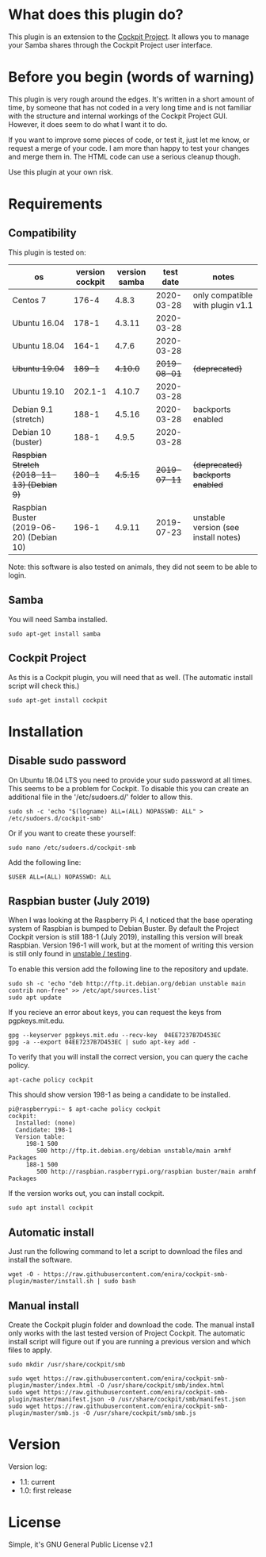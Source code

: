 # What does this plugin do?
This plugin is an extension to the [Cockpit Project](https://cockpit-project.org/). It allows you to manage your Samba shares through the Cockpit Project user interface.

# Before you begin (words of warning)
This plugin is very rough around the edges. It's written in a short amount of time, by someone that has not coded in a very long time and is not familiar with the structure and internal workings of the Cockpit Project GUI. However, it does seem to do what I want it to do. 

If you want to improve some pieces of code, or test it, just let me know, or request a merge of your code. I am more than happy to test your changes and merge them in. The HTML code can use a serious cleanup though.

Use this plugin at your own risk.

# Requirements

## Compatibility

This plugin is tested on:

| os                                       | version cockpit | version samba | test date  | notes                                |
|------------------------------------------|-----------------|---------------|------------|--------------------------------------|
| Centos 7                                 | 176-4           | 4.8.3         | 2020-03-28 | only compatible with plugin v1.1     |
| Ubuntu 16.04                             | 178-1           | 4.3.11        | 2020-03-28 |                                      |
| Ubuntu 18.04                             | 164-1           | 4.7.6         | 2020-03-28 |                                      |
| ~~Ubuntu 19.04~~                             | ~~189-1~~           | ~~4.10.0~~        | ~~2019-08-01~~ | ~~(deprecated)~~                         |
| Ubuntu 19.10                             | 202.1-1         | 4.10.7        | 2020-03-28 |                                      |
| Debian 9.1 (stretch)                     | 188-1           | 4.5.16        | 2020-03-28 | backports enabled                    |
| Debian 10 (buster)                       | 188-1           | 4.9.5         | 2020-03-28 |                                      |
| ~~Raspbian Stretch (2018-11-13) (Debian 9)~~ | ~~180-1~~           | ~~4.5.15~~        | ~~2019-07-11~~ | ~~(deprecated) backports enabled~~       |
| Raspbian Buster (2019-06-20) (Debian 10) | 196-1           | 4.9.11        | 2019-07-23 | unstable version (see install notes) |

Note: this software is also tested on animals, they did not seem to be able to login. 

## Samba
You will need Samba installed.

```
sudo apt-get install samba
```

## Cockpit Project
As this is a Cockpit plugin, you will need that as well. (The automatic install script will check this.)

```
sudo apt-get install cockpit
```

# Installation

## Disable sudo password
On Ubuntu 18.04 LTS you need to provide your sudo password at all times. This seems to be a problem for Cockpit. To disable this you can create an additional file in the '/etc/sudoers.d/' folder to allow this.
```
sudo sh -c 'echo "$(logname) ALL=(ALL) NOPASSWD: ALL" > /etc/sudoers.d/cockpit-smb'
```
Or if you want to create these yourself:
```
sudo nano /etc/sudoers.d/cockpit-smb
```
Add the following line:
```
$USER ALL=(ALL) NOPASSWD: ALL
```

## Raspbian buster (July 2019)
When I was looking at the Raspberry Pi 4, I noticed that the base operating system of Raspbian is bumped to Debian Buster. By default the Project Cockpit version is still 188-1 (July 2019), installing this version will break Raspbian. Version 196-1 will work, but at the moment of writing this version is still only found in [unstable / testing](https://packages.debian.org/search?keywords=cockpit).

To enable this version add the following line to the repository and update.
```
sudo sh -c 'echo "deb http://ftp.it.debian.org/debian unstable main contrib non-free" >> /etc/apt/sources.list'
sudo apt update
```
If you recieve an error about keys, you can request the keys from pgpkeys.mit.edu.
```
gpg --keyserver pgpkeys.mit.edu --recv-key  04EE7237B7D453EC
gpg -a --export 04EE7237B7D453EC | sudo apt-key add -
```
To verify that you will install the correct version, you can query the cache policy. 
```
apt-cache policy cockpit
```
This should show version 198-1 as being a candidate to be installed.
```
pi@raspberrypi:~ $ apt-cache policy cockpit
cockpit:
  Installed: (none)
  Candidate: 198-1
  Version table:
     198-1 500
        500 http://ftp.it.debian.org/debian unstable/main armhf Packages
     188-1 500
        500 http://raspbian.raspberrypi.org/raspbian buster/main armhf Packages
```
If the version works out, you can install cockpit.
```
sudo apt install cockpit
```

## Automatic install 
Just run the following command to let a script to download the files and install the software.
```
wget -O - https://raw.githubusercontent.com/enira/cockpit-smb-plugin/master/install.sh | sudo bash
```

## Manual install
Create the Cockpit plugin folder and download the code. The manual install only works with the last tested version of Project Cockpit.
The automatic install script will figure out if you are running a previous version and which files to apply.
```
sudo mkdir /usr/share/cockpit/smb

sudo wget https://raw.githubusercontent.com/enira/cockpit-smb-plugin/master/index.html -O /usr/share/cockpit/smb/index.html
sudo wget https://raw.githubusercontent.com/enira/cockpit-smb-plugin/master/manifest.json -O /usr/share/cockpit/smb/manifest.json
sudo wget https://raw.githubusercontent.com/enira/cockpit-smb-plugin/master/smb.js -O /usr/share/cockpit/smb/smb.js
```

# Version 

Version log:
- 1.1: current
- 1.0: first release

# License
Simple, it's GNU General Public License v2.1
